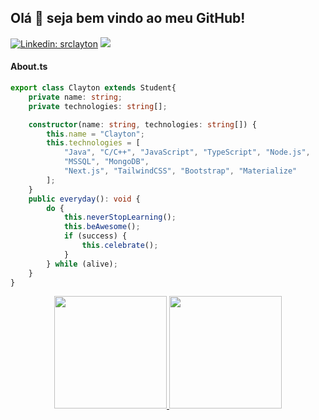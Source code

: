 ## Olá 👋 seja bem vindo ao meu GitHub!

[![Linkedin: srclayton](https://img.shields.io/badge/-srclayton-blue?style=flat-square&logo=Linkedin&logoColor=white&link=https://https://www.linkedin.com/in/srclayton/)](https://www.linkedin.com/in/srclayton/)
![](https://visitor-badge.glitch.me/badge?page_id=srclayton)
#### About.ts
```typescript
export class Clayton extends Student{
    private name: string;
    private technologies: string[];

    constructor(name: string, technologies: string[]) {
        this.name = "Clayton";
        this.technologies = [
            "Java", "C/C++", "JavaScript", "TypeScript", "Node.js",
            "MSSQL", "MongoDB",
            "Next.js", "TailwindCSS", "Bootstrap", "Materialize"
        ];
    }
    public everyday(): void {
        do {
            this.neverStopLearning();
            this.beAwesome();
            if (success) {
                this.celebrate();
            }
        } while (alive);
    }
}

```
<p align="center">
<a href="https://github.com/srclayton">
  <img height="180em" src="https://github-readme-stats-eight-theta.vercel.app/api?username=srclayton&show_icons=true&theme=algolia&include_all_commits=true&count_private=true"/>
  <img height="180em" src="https://github-readme-stats-eight-theta.vercel.app/api/top-langs/?username=srclayton&layout=compact&langs_count=8&theme=algolia"/>
</a>
</p>

